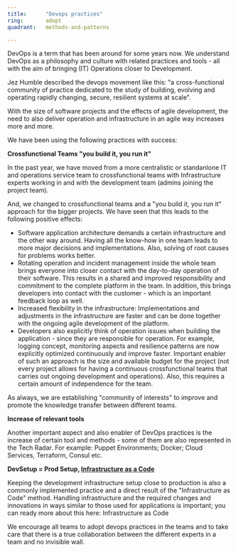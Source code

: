 ```yaml
---
title:      "Devops practices"
ring:       adopt
quadrant:   methods-and-patterns

---
```

DevOps is a term that has been around for some years now. We understand DevOps as a philosophy and culture with related practices and tools - all with the aim of bringing (IT) Operations closer to Development.  

Jez Humble described the devops movement like this: "a cross-functional community of practice dedicated to the study of building, evolving and operating rapidly changing, secure, resilient systems at scale".

With the size of software projects and the effects of agile development, the need to also deliver operation and infrastructure in an agile way increases more and more.

We have been using the following practices with success:

**Crossfunctional Teams "you build it, you run it"**

In the past year, we have moved from a more centralistic or standanlone IT and operations service team to crossfunctional teams with Infrastructure experts working in and with the development team (admins joining the project team).

And, we changed to crossfunctional teams and a "you build it, you run it" approach for the bigger projects. We have seen that this leads to the following positive effects:
* Software application architecture demands a certain infrastructure and the other way around. Having all the know-how in one team leads to more major decisions and implementations. Also, solving of root causes for problems works better.
* Rotating operation and incident management inside the whole team brings everyone into closer contact with the day-to-day operation of their software. This results in a shared and improved responsibility and commitment to the complete platform in the team. In addition, this brings developers into contact with the customer - which is an important feedback loop as well.
* Increased flexibility in the infrastructure: Implementations and adjustments in the infrastructure are faster and can be done together with the ongoing agile development of the platform.
* Developers also explicitly think of operation issues when building the application - since they are responsible for operation. For example, logging concept, monitoring aspects and resilience patterns are now explicitly optimized continuously and improve faster.
Important enabler of such an approach is the size and available budget for the project (not every project allows for having a continuous crossfunctional teams that carries out ongoing development and operations). Also, this requires a certain amount of independence for the team.

As always, we are establishing "community of interests" to improve and promote the knowledge transfer between different teams.

**Increase of relevant tools**

Another important aspect and also enabler of DevOps practices is the increase of certain tool and methods - some of them are also represented in the Tech Radar. For example: Puppet Environments; Docker; Cloud Services, Terraform, Consul etc.

**DevSetup = Prod Setup, [Infrastructure as a Code](methods-and-patterns/infrastructure-as-code.html)**

Keeping the development infrastructure setup close to production is also a commonly implemented practice and a direct result of the "Infrastructure as Code" method. Handling infrastructure and the required changes and innovations in ways similar to those used for applications is important; you can ready more about this here: Infrastructure as Code

We encourage all teams to adopt devops practices in the teams and to take care that there is a true collaboration between the different experts in a team and no invisible wall.
